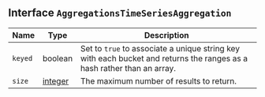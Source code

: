 ## Interface `AggregationsTimeSeriesAggregation`

| Name | Type | Description |
| - | - | - |
| `keyed` | boolean | Set to `true` to associate a unique string key with each bucket and returns the ranges as a hash rather than an array. |
| `size` | [integer](./integer.md) | The maximum number of results to return. |
